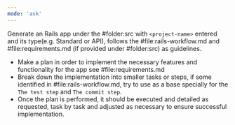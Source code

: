 ```yaml
---
mode: 'ask'
---
```

Generate an Rails app under the #folder:src with `<project-name>` entered and its type(e.g. Standard or API), follows the #file:rails-workflow.md and #file:requirements.md (if provided under #folder:src) as guidelines.
- Make a plan in order to implement the necessary features and functionality for the app see #file:requirements.md
- Break down the implementation into smaller tasks or steps, if some identified in #file:rails-workflow.md, try to use as a base specially for the `The test step` and `The commit step`.
- Once the plan is performed, it should be executed and detailed as requested, task by task and adjusted as necessary to ensure successful implementation.